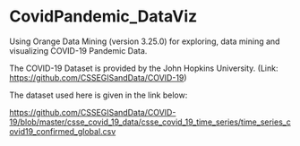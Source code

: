 # CovidPandemic_DataViz
Using Orange Data Mining (version 3.25.0) for exploring, data mining and visualizing COVID-19 Pandemic Data.

The COVID-19 Dataset is provided by the John Hopkins University.
(Link: https://github.com/CSSEGISandData/COVID-19)

The dataset used here is given in the link below:

https://github.com/CSSEGISandData/COVID-19/blob/master/csse_covid_19_data/csse_covid_19_time_series/time_series_covid19_confirmed_global.csv
